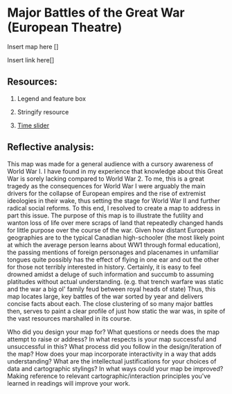 # Major Battles of the Great War (European Theatre)

Insert map here []

Insert link here[]

## Resources:

1. Legend and feature box

2. Stringify resource 

3. [Time slider](https://docs.mapbox.com/mapbox-gl-js/example/timeline-animation/)

## Reflective analysis: 

This map was made for a general audience with a cursory awareness of World War I. I have found in my experience that knowledge about this Great War is sorely lacking compared to World War 2. To me, this is a great tragedy as the consequences for World War I were arguably the main drivers for the collapse of European empires and the rise of extremist ideologies in their wake, thus setting the stage for World War II and further radical social reforms. To this end, I resolved to create a map to address in part this issue. The purpose of this map is to illustrate the futility and wanton loss of life over mere scraps of land that repeatedly changed hands for little purpose over the course of the war. Given how distant European geographies are to the typical Canadian high-schooler (the most likely point at which the average person learns about WW1 through formal education), the passing mentions of foreign personages and placenames in unfamiliar tongues quite possibly has the effect of flying in one ear and out the other for those not terribly interested in history. Certainly, it is easy to feel drowned amidst a deluge of such information and succumb to assuming platitudes without actual understanding. (e.g. that trench warfare was static and the war a big ol' family feud between royal heads of state) Thus, this map locates large, key battles of the war sorted by year and delivers concise facts about each. The close clustering of so many major battles then, serves to paint a clear profile of just how static the war was, in spite of the vast resources marshalled in its course.



Who did you design your map for? What questions or needs does the map attempt to raise or address? In what respects is your map successful and unsuccessful in this?
What process did you follow in the design/iteration of the map? 
How does your map incorporate interactivity in a way that adds understanding? 
What are the intellectual justifications for your choices of data and cartographic stylings?
In what ways could your map be improved? 
Making reference to relevant cartographic/interaction principles you've learned in readings will improve your work.
